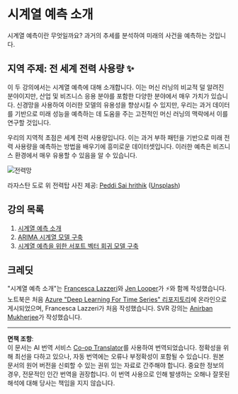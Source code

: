 <!--
CO_OP_TRANSLATOR_METADATA:
{
  "original_hash": "61342603bad8acadbc6b2e4e3aab3f66",
  "translation_date": "2025-09-03T22:41:21+00:00",
  "source_file": "7-TimeSeries/README.md",
  "language_code": "ko"
}
-->
# 시계열 예측 소개

시계열 예측이란 무엇일까요? 과거의 추세를 분석하여 미래의 사건을 예측하는 것입니다.

## 지역 주제: 전 세계 전력 사용량 ✨

이 두 강의에서는 시계열 예측에 대해 소개합니다. 이는 머신 러닝의 비교적 덜 알려진 분야이지만, 산업 및 비즈니스 응용 분야를 포함한 다양한 분야에서 매우 가치가 있습니다. 신경망을 사용하여 이러한 모델의 유용성을 향상시킬 수 있지만, 우리는 과거 데이터를 기반으로 미래 성능을 예측하는 데 도움을 주는 고전적인 머신 러닝의 맥락에서 이를 연구할 것입니다.

우리의 지역적 초점은 세계 전력 사용량입니다. 이는 과거 부하 패턴을 기반으로 미래 전력 사용량을 예측하는 방법을 배우기에 흥미로운 데이터셋입니다. 이러한 예측은 비즈니스 환경에서 매우 유용할 수 있음을 알 수 있습니다.

![전력망](../../../translated_images/electric-grid.0c21d5214db09ffae93c06a87ca2abbb9ba7475ef815129c5b423d7f9a7cf136.ko.jpg)

라자스탄 도로 위 전력탑 사진 제공: [Peddi Sai hrithik](https://unsplash.com/@shutter_log?utm_source=unsplash&utm_medium=referral&utm_content=creditCopyText) ([Unsplash](https://unsplash.com/s/photos/electric-india?utm_source=unsplash&utm_medium=referral&utm_content=creditCopyText))

## 강의 목록

1. [시계열 예측 소개](1-Introduction/README.md)
2. [ARIMA 시계열 모델 구축](2-ARIMA/README.md)
3. [시계열 예측을 위한 서포트 벡터 회귀 모델 구축](3-SVR/README.md)

## 크레딧

"시계열 예측 소개"는 [Francesca Lazzeri](https://twitter.com/frlazzeri)와 [Jen Looper](https://twitter.com/jenlooper)가 ⚡️와 함께 작성했습니다. 노트북은 처음 [Azure "Deep Learning For Time Series" 리포지토리](https://github.com/Azure/DeepLearningForTimeSeriesForecasting)에 온라인으로 게시되었으며, Francesca Lazzeri가 처음 작성했습니다. SVR 강의는 [Anirban Mukherjee](https://github.com/AnirbanMukherjeeXD)가 작성했습니다.

---

**면책 조항**:  
이 문서는 AI 번역 서비스 [Co-op Translator](https://github.com/Azure/co-op-translator)를 사용하여 번역되었습니다. 정확성을 위해 최선을 다하고 있으나, 자동 번역에는 오류나 부정확성이 포함될 수 있습니다. 원본 문서의 원어 버전을 신뢰할 수 있는 권위 있는 자료로 간주해야 합니다. 중요한 정보의 경우, 전문적인 인간 번역을 권장합니다. 이 번역 사용으로 인해 발생하는 오해나 잘못된 해석에 대해 당사는 책임을 지지 않습니다.